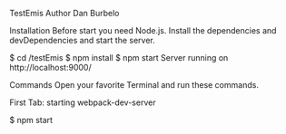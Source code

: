 TestEmis
Author Dan Burbelo

Installation
Before start you need Node.js. Install the dependencies and devDependencies and start the server.

$ cd /testEmis
$ npm install
$ npm start
Server running on http://localhost:9000/

Commands
Open your favorite Terminal and run these commands.

First Tab: starting webpack-dev-server

$ npm start

